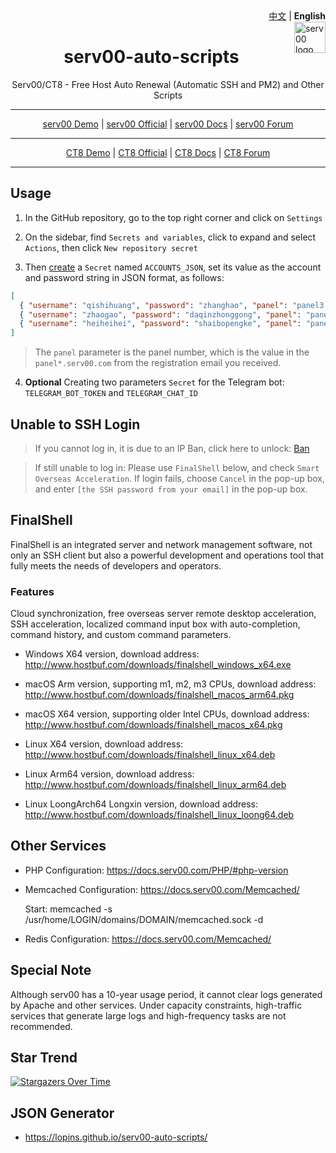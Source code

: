 <div align="right">
   <a href="README_CN.md">中文</a> | <strong>English</strong>
</div>

<img src="https://www.serv00.com/static/ct8/img/logo.jpg" alt="serv00 logo" width="50" height="50" align="right" />

<div align="center">

<h1> serv00-auto-scripts </h1>

<p>Serv00/CT8 - Free Host Auto Renewal (Automatic SSH and PM2) and Other Scripts</p>

</div>

<hr/>

<div align="center">
<a href="https://panel.serv00.com/">serv00 Demo</a> | 
<a href="https://www.serv00.com/">serv00 Official</a> | 
<a href="https://docs.serv00.com/">serv00 Docs</a> | 
<a href="https://forum.serv00.com/">serv00 Forum</a>
</div>

<hr/>

<div align="center">
<a href="https://panel.ct8.pl/">CT8 Demo</a> | 
<a href="https://www.ct8.pl/">CT8 Official</a> | 
<a href="https://wiki.mydevil.net/">CT8 Docs</a> | 
<a href="https://forum.ct8.pl/">CT8 Forum</a>
</div>

<hr/>

## Usage

1. In the GitHub repository, go to the top right corner and click on `Settings`

2. On the sidebar, find `Secrets and variables`, click to expand and select `Actions`, then click `New repository secret`
    
3. Then [create](https://lopins.github.io/serv00-auto-scripts/) a `Secret` named `ACCOUNTS_JSON`, set its value as the account and password string in JSON format, as follows:  

``` json
[  
  { "username": "qishihuang", "password": "zhanghao", "panel": "panel3.serv00.com" },  
  { "username": "zhaogao", "password": "daqinzhonggong", "panel": "panel1.serv00.com" },  
  { "username": "heiheihei", "password": "shaibopengke", "panel": "panel.ct8.pl" }  
]
```

> The `panel` parameter is the panel number, which is the value in the `panel*.serv00.com` from the registration email you received.

4. **Optional** Creating two parameters `Secret` for the Telegram bot: `TELEGRAM_BOT_TOKEN` and `TELEGRAM_CHAT_ID`

## Unable to SSH Login

> If you cannot log in, it is due to an IP Ban, click here to unlock: [Ban](https://www.serv00.com/ip_unban/)

> If still unable to log in: Please use `FinalShell` below, and check `Smart Overseas Acceleration`. If login fails, choose `Cancel` in the pop-up box, and enter `[the SSH password from your email]` in the pop-up box.

## FinalShell

FinalShell is an integrated server and network management software, not only an SSH client but also a powerful development and operations tool that fully meets the needs of developers and operators.

### Features

Cloud synchronization, free overseas server remote desktop acceleration, SSH acceleration, localized command input box with auto-completion, command history, and custom command parameters.

- Windows X64 version, download address: <http://www.hostbuf.com/downloads/finalshell_windows_x64.exe>

- macOS Arm version, supporting m1, m2, m3 CPUs, download address: <http://www.hostbuf.com/downloads/finalshell_macos_arm64.pkg>

- macOS X64 version, supporting older Intel CPUs, download address: <http://www.hostbuf.com/downloads/finalshell_macos_x64.pkg>

- Linux X64 version, download address: <http://www.hostbuf.com/downloads/finalshell_linux_x64.deb>

- Linux Arm64 version, download address: <http://www.hostbuf.com/downloads/finalshell_linux_arm64.deb>

- Linux LoongArch64 Longxin version, download address: <http://www.hostbuf.com/downloads/finalshell_linux_loong64.deb>

## Other Services

- PHP Configuration: <https://docs.serv00.com/PHP/#php-version>

- Memcached Configuration: <https://docs.serv00.com/Memcached/>

  Start: memcached -s /usr/home/LOGIN/domains/DOMAIN/memcached.sock -d

- Redis Configuration: <https://docs.serv00.com/Memcached/>

## Special Note

Although serv00 has a 10-year usage period, it cannot clear logs generated by Apache and other services. Under capacity constraints, high-traffic services that generate large logs and high-frequency tasks are not recommended.

## Star Trend

[![Stargazers Over Time](https://starchart.cc/lopins/serv00-auto-scripts.svg?variant=adaptive)](https://starchart.cc/lopins/serv00-auto-scripts)

## JSON Generator

- <https://lopins.github.io/serv00-auto-scripts/>
